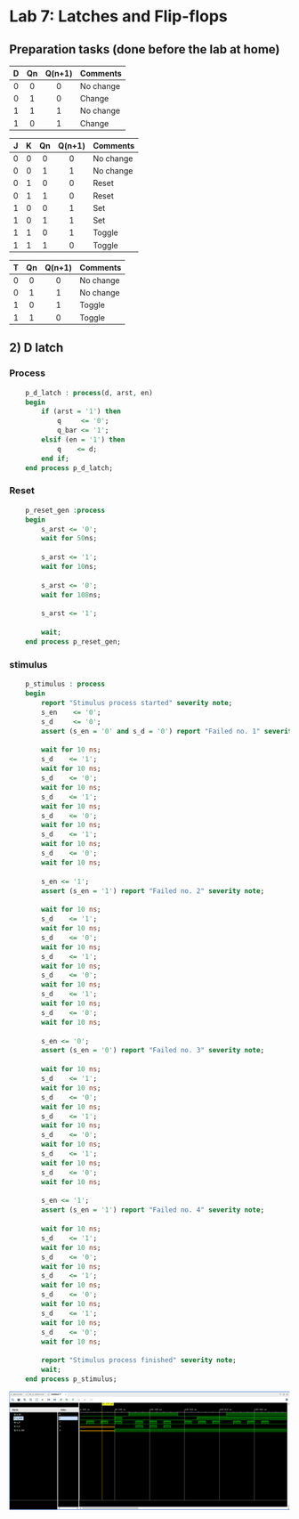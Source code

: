 # Lab 7: Latches and Flip-flops
## Preparation tasks (done before the lab at home)

   | **D** | **Qn** | **Q(n+1)** | **Comments** |
   | :-: | :-: | :-: | :-- |
   | 0 | 0 | 0 | No change |
   | 0 | 1 | 0 | Change |
   | 1 | 1 | 1 | No change |
   | 1 | 0 | 1 | Change |

   | **J** | **K** | **Qn** | **Q(n+1)** | **Comments** |
   | :-: | :-: | :-: | :-: | :-- |
   | 0 | 0 | 0 | 0 | No change |
   | 0 | 0 | 1 | 1 | No change |
   | 0 | 1 | 0 | 0 | Reset |
   | 0 | 1 | 1 | 0 | Reset |
   | 1 | 0 | 0 | 1 | Set |
   | 1 | 0 | 1 | 1 | Set |
   | 1 | 1 | 0 | 1 | Toggle |
   | 1 | 1 | 1 | 0 | Toggle |

   | **T** | **Qn** | **Q(n+1)** | **Comments** |
   | :-: | :-: | :-: | :-- |
   | 0 | 0 | 0 | No change |
   | 0 | 1 | 1 | No change |
   | 1 | 0 | 1 | Toggle |
   | 1 | 1 | 0 | Toggle |
## 2) D latch
### Process
```vhdl
    p_d_latch : process(d, arst, en)
    begin
        if (arst = '1') then
            q     <= '0';
            q_bar <= '1';
        elsif (en = '1') then
            q    <= d;
        end if;
    end process p_d_latch;
```
### Reset
```vhdl
    p_reset_gen :process
    begin
        s_arst <= '0';
        wait for 50ns;
        
        s_arst <= '1';
        wait for 10ns;
        
        s_arst <= '0';
        wait for 108ns;
        
        s_arst <= '1';
        
        wait;
    end process p_reset_gen;
```
### stimulus
```vhdl
    p_stimulus : process
    begin
        report "Stimulus process started" severity note;
        s_en    <= '0';
        s_d     <= '0';
        assert (s_en = '0' and s_d = '0') report "Failed no. 1" severity note;
        
        wait for 10 ns;
        s_d    <= '1';
        wait for 10 ns;
        s_d    <= '0';
        wait for 10 ns;
        s_d    <= '1';
        wait for 10 ns;
        s_d    <= '0';
        wait for 10 ns;
        s_d    <= '1';
        wait for 10 ns;
        s_d    <= '0';
        wait for 10 ns;
        
        s_en <= '1';
        assert (s_en = '1') report "Failed no. 2" severity note;
        
        wait for 10 ns;
        s_d    <= '1';
        wait for 10 ns;
        s_d    <= '0';
        wait for 10 ns;
        s_d    <= '1';
        wait for 10 ns;
        s_d    <= '0';
        wait for 10 ns;
        s_d    <= '1';
        wait for 10 ns;
        s_d    <= '0';
        wait for 10 ns;
        
        s_en <= '0';
        assert (s_en = '0') report "Failed no. 3" severity note;
        
        wait for 10 ns;
        s_d    <= '1';
        wait for 10 ns;
        s_d    <= '0';
        wait for 10 ns;
        s_d    <= '1';
        wait for 10 ns;
        s_d    <= '0';
        wait for 10 ns;
        s_d    <= '1';
        wait for 10 ns;
        s_d    <= '0';
        wait for 10 ns;
        
        s_en <= '1';
        assert (s_en = '1') report "Failed no. 4" severity note;
        
        wait for 10 ns;
        s_d    <= '1';
        wait for 10 ns;
        s_d    <= '0';
        wait for 10 ns;
        s_d    <= '1';
        wait for 10 ns;
        s_d    <= '0';
        wait for 10 ns;
        s_d    <= '1';
        wait for 10 ns;
        s_d    <= '0';
        wait for 10 ns;
        
        report "Stimulus process finished" severity note;
        wait;
    end process p_stimulus;
```
![Waveform D-latch](img/1.png)
